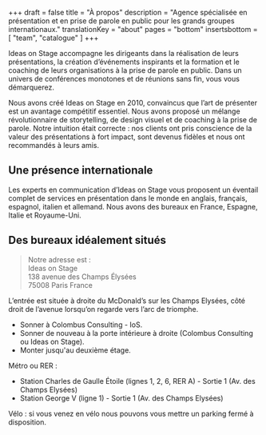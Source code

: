 +++
draft 			= false
title 			= "À propos"
description		= "Agence spécialisée en présentation et en prise de parole en public pour les grands groupes internationaux."
translationKey	= "about"
pages			= "bottom"
insertsbottom	= [ "team", "catalogue" ]
+++

Ideas on Stage accompagne les dirigeants dans la réalisation de leurs présentations, la création d’événements inspirants et la formation et le coaching de leurs organisations à la prise de parole en public. Dans un univers de conférences monotones et de réunions sans fin, vous vous démarquerez.

Nous avons créé Ideas on Stage en 2010, convaincus que l’art de présenter est un avantage compétitif essentiel. Nous avons proposé un mélange révolutionnaire de storytelling, de design visuel et de coaching à la prise de parole. Notre intuition était correcte : nos clients ont pris conscience de la valeur des présentations à fort impact, sont devenus fidèles et nous ont recommandés à leurs amis.

## Une présence internationale

Les experts en communication d’Ideas on Stage vous proposent un éventail complet de services en présentation dans le monde en anglais, français, espagnol, italien et allemand. Nous avons des bureaux en France, Espagne, Italie et Royaume-Uni.

## Des bureaux idéalement situés

> Notre adresse est :<br>
Ideas on Stage<br>
138 avenue des Champs Élysées<br>
75008 Paris France

L’entrée est située à droite du McDonald’s sur les Champs Elysées, côté droit de l’avenue lorsqu’on regarde vers l’arc de triomphe.
- Sonner à Colombus Consulting - IoS.
- Sonner de nouveau à la porte intérieure à droite (Colombus Consulting ou Ideas on Stage).
- Monter jusqu'au deuxième étage.

Métro ou RER :
- Station Charles de Gaulle Étoile (lignes 1, 2, 6, RER A) - Sortie 1 (Av. des Champs Elysées)
- Station George V (ligne 1) - Sortie 1 (Av. des Champs Elysées)

Vélo : si vous venez en vélo nous pouvons vous mettre un parking fermé à disposition.
